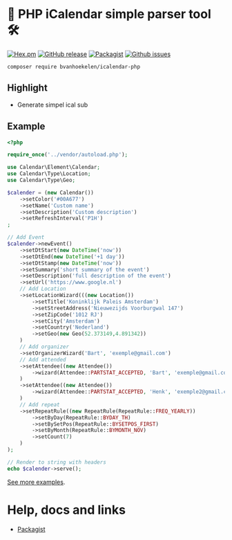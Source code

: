 # 📆 PHP iCalendar simple parser tool 🛠

[![Hex.pm](https://img.shields.io/hexpm/l/plug.svg?maxAge=2592000&style=flat-square)](https://github.com/bvanhoekelen/icalendar-php/blob/master/LICENSE)
[![GitHub release](https://img.shields.io/github/release/bvanhoekelen/icalendar-php.svg?style=flat-square)](https://github.com/bvanhoekelen/icalendar-php/releases)
[![Packagist](https://img.shields.io/packagist/dt/bvanhoekelen/icalendar-php.svg?style=flat-square)](https://packagist.org/packages/bvanhoekelen/icalendar-php)
[![Github issues](https://img.shields.io/github/issues/bvanhoekelen/icalendar-php.svg?style=flat-square)](https://github.com/bvanhoekelen/icalendar-php/issues)
```
composer require bvanhoekelen/icalendar-php
```

## Highlight
- Generate simpel ical sub

## Example
```php
<?php

require_once('../vendor/autoload.php');

use Calendar\Element\Calendar;
use Calendar\Type\Location;
use Calendar\Type\Geo;

$calender = (new Calendar())
	->setColor('#00A677')
	->setName('Custom name')
	->setDescription('Custom description')
	->setRefreshInterval('P1H')
;

// Add Event
$calender->newEvent()
	->setDtStart(new DateTime('now'))
	->setDtEnd(new DateTime('+1 day'))
	->setDtStamp(new DateTime('now'))
	->setSummary('short summary of the event')
	->setDescription('full description of the event')
	->setUrl('https://www.google.nl')
	// Add Location
	->setLocationWizard(((new Location())
		->setTitle('Koninklijk Paleis Amsterdam')
		->setStreetAddress('Nieuwezijds Voorburgwal 147')
		->setZipCode('1012 RJ')
		->setCity('Amsterdam')
		->setCountry('Nederland')
		->setGeo(new Geo(52.373149,4.891342))
	)
	// Add organizer
	->setOrganizerWizard('Bart', 'exemple@gmail.com')
	// Add attended
	->setAttendee((new Attendee())
		->wizard(Attendee::PARTSTAT_ACCEPTED, 'Bart', 'exemple@gmail.com')
	)
	->setAttendee((new Attendee())
		->wizard(Attendee::PARTSTAT_ACCEPTED, 'Henk', 'exemple2@gmail.com')
	)
	// Add repeat
	->setRepeatRule((new RepeatRule(RepeatRule::FREQ_YEARLY))
		->setByDay(RepeatRule::BYDAY_TH)
		->setBySetPos(RepeatRule::BYSETPOS_FIRST)
		->setByMonth(RepeatRule::BYMONTH_NOV)
		->setCount(7)
	)
);

// Render to string with headers
echo $calender->serve();

```

[See more examples](https://github.com/bvanhoekelen/icalendar-php/tree/master/examples).

# Help, docs and links
- [Packagist](https://packagist.org/packages/bvanhoekelen/icalendar-php)
